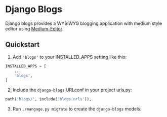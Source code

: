 # Django Blogs

Django blogs provides a WYSIWYG blogging application with medium style editor using [Medium-Editor](https://github.com/yabwe/medium-editor).

## Quickstart

1. Add `'blogs'` to your INSTALLED_APPS setting like this:
```python
INSTALLED_APPS = [
    ...
    'blogs',
]
```

2. Include the `django-blogs` URLconf in your project urls.py:
```python
path('blogs/', include('blogs.urls')),
```

3. Run `./mangage.py migrate` to create the `django-blogs` models.